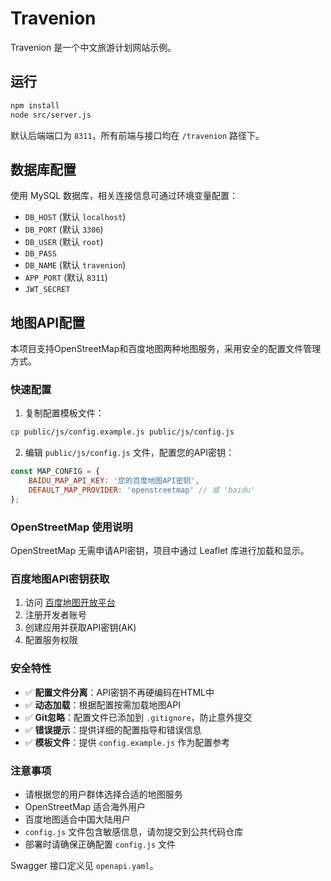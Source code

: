 # Travenion

Travenion 是一个中文旅游计划网站示例。

## 运行

```bash
npm install
node src/server.js
```

默认后端端口为 `8311`，所有前端与接口均在 `/travenion` 路径下。

## 数据库配置

使用 MySQL 数据库，相关连接信息可通过环境变量配置：

- `DB_HOST` (默认 `localhost`)
- `DB_PORT` (默认 `3306`)
- `DB_USER` (默认 `root`)
- `DB_PASS`
- `DB_NAME` (默认 `travenion`)
- `APP_PORT` (默认 `8311`)
- `JWT_SECRET`

## 地图API配置

本项目支持OpenStreetMap和百度地图两种地图服务，采用安全的配置文件管理方式。

### 快速配置

1. 复制配置模板文件：
```bash
cp public/js/config.example.js public/js/config.js
```

2. 编辑 `public/js/config.js` 文件，配置您的API密钥：
```javascript
const MAP_CONFIG = {
    BAIDU_MAP_API_KEY: '您的百度地图API密钥',
    DEFAULT_MAP_PROVIDER: 'openstreetmap' // 或 'baidu'
};
```

### OpenStreetMap 使用说明

OpenStreetMap 无需申请API密钥，项目中通过 Leaflet 库进行加载和显示。

### 百度地图API密钥获取

1. 访问 [百度地图开放平台](https://lbsyun.baidu.com/)
2. 注册开发者账号
3. 创建应用并获取API密钥(AK)
4. 配置服务权限

### 安全特性

- ✅ **配置文件分离**：API密钥不再硬编码在HTML中
- ✅ **动态加载**：根据配置按需加载地图API
- ✅ **Git忽略**：配置文件已添加到 `.gitignore`，防止意外提交
- ✅ **错误提示**：提供详细的配置指导和错误信息
- ✅ **模板文件**：提供 `config.example.js` 作为配置参考

### 注意事项

- 请根据您的用户群体选择合适的地图服务
- OpenStreetMap 适合海外用户
- 百度地图适合中国大陆用户
- `config.js` 文件包含敏感信息，请勿提交到公共代码仓库
- 部署时请确保正确配置 `config.js` 文件

Swagger 接口定义见 `openapi.yaml`。
